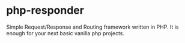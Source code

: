 # php-responder
Simple Request/Response and Routing framework written in PHP. It is enough for your next basic vanilla php projects.
